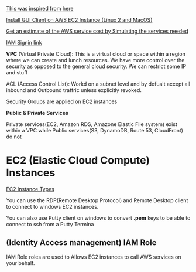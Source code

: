 [This was inspired from here](https://www.youtube.com/watch?v=ulprqHHWlng&t=315s)

[Install GUI Client on AWS EC2 Instance (Linux 2 and MacOS)](https://aws.amazon.com/premiumsupport/knowledge-center/ec2-linux-2-install-gui/)

[Get an estimate of the AWS service cost by Simulating the services needed ](https://calculator.aws/#/createCalculator/EC2)


[IAM Signin link](https://vad-data.signin.aws.amazon.com/console)



**VPC** (Virtual Private Cloud): This is a virtual cloud or space within a region where we can create and lunch resources. We have more control over the security as opposed to the general cloud security. We can restrict some IP and stuff


ACL (Access Control List): Workd on a subnet level and by defualt accept all inbound and Outbound traffric unless explicitly revoked.

Security Groups are applied on EC2 instances


**Public & Private Services**

Private services(EC2, Amazon RDS, Amazone Elastic File system) exist within a VPC while Public services(S3, DynamoDB, Route 53, CloudFront) do not



# EC2 (Elastic Cloud Compute) Instances

[EC2 Instance Types](https://github.com/vadramson/DSA/blob/main/image.png)

You can use the RDP(Remote Desktop Protocol) and Remote Desktop client to connect to windows EC2 instances.

You can also use Putty client on windows to convert **.pem** keys to be able to connect to ssh from a Putty Termina


## (Identity Access management) IAM Role

IAM Role roles are used to Allows EC2 instances to call AWS services on your behalf.


